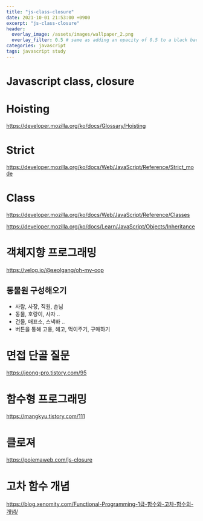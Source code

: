 ```yaml
---
title: "js-class-closure"
date: 2021-10-01 21:53:00 +0900
excerpt: "js-class-closure"
header:
  overlay_image: /assets/images/wallpaper_2.png
  overlay_filter: 0.5 # same as adding an opacity of 0.5 to a black background
categories: javascript
tags: javascript study
---
```

Javascript class, closure
=============

# Hoisting

https://developer.mozilla.org/ko/docs/Glossary/Hoisting

# Strict

https://developer.mozilla.org/ko/docs/Web/JavaScript/Reference/Strict_mode

# Class

https://developer.mozilla.org/ko/docs/Web/JavaScript/Reference/Classes

https://developer.mozilla.org/ko/docs/Learn/JavaScript/Objects/Inheritance

# 객체지향 프로그래밍

https://velog.io/@seolgang/oh-my-oop

## 동물원 구성해오기

- 사람, 사장, 직원, 손님
- 동물, 호랑이, 사자 ..
- 건물, 매표소, 스낵바 ..
- 버튼을 통해 고용, 해고, 먹이주기, 구매하기

# 면접 단골 질문

https://jeong-pro.tistory.com/95

# 함수형 프로그래밍

https://mangkyu.tistory.com/111

# 클로져

https://poiemaweb.com/js-closure

# 고차 함수 개념

https://blog.xenomity.com/Functional-Programming-1급-함수와-고차-함수의-개념/
